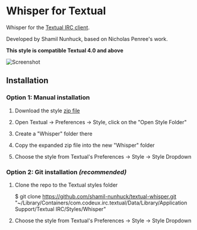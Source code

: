 Whisper for Textual
=================================

Whisper for the [Textual IRC client](http://www.codeux.com/textual/).

Developed by Shamil Nunhuck, based on Nicholas Penree's work.

__This style is compatible Textual 4.0 and above__

![Screenshot](http://f.cl.ly/items/2w1Z2P0G1C0M1a38050E/Screen%20Shot%202013-07-19%20at%2000.01.49.png)


Installation
------------

### Option 1: Manual installation

1.  Download the style [zip file](https://github.com/shamil-nunhuck/textual-whisper/archive/master.zip)

1.  Open Textual -> Preferences -> Style, click on the "Open Style Folder"

3.  Create a "Whisper" folder there

4.  Copy the expanded zip file into the new "Whisper" folder

5.  Choose the style from Textual's Preferences -> Style -> Style Dropdown

### Option 2: Git installation ***(recommended)***

1.  Clone the repo to the Textual styles folder

	$ git clone https://github.com/shamil-nunhuck/textual-whisper.git "~/Library/Containers/com.codeux.irc.textual/Data/Library/Application Support/Textual IRC/Styles/Whisper"

2.  Choose the style from Textual's Preferences -> Style -> Style Dropdown
